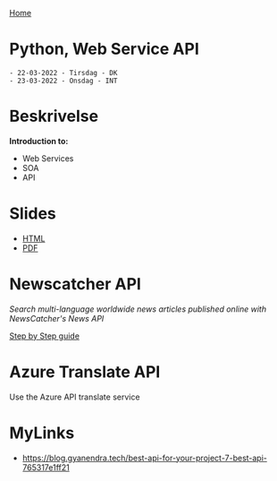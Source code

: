[Home](modul-4-2.md)
# Python, Web Service API
    - 22-03-2022 - Tirsdag - DK
    - 23-03-2022 - Onsdag - INT

# Beskrivelse
**Introduction to:**
- Web Services
- SOA
- API

# Slides
- [HTML](./Webservices_API_Slide.html)
- [PDF](./Webservices_API_Slide.pdf)


# Newscatcher API
 *Search multi-language worldwide news articles published online with NewsCatcher's News API*

 [Step by Step guide](https://github.com/TueHellsternKea/newsapi)

 
# Azure Translate API
Use the Azure API translate service

# MyLinks
- https://blog.gyanendra.tech/best-api-for-your-project-7-best-api-765317e1ff21
